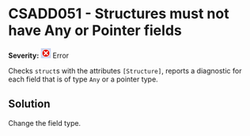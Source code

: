 # CSADD051 - Structures must not have Any or Pointer fields

**Severity:** ![Error](../images/Error.png) Error

Checks `struct`s with the attributes `[Structure]`, reports a diagnostic for each field that is of type `Any` or a pointer type.

## Solution

Change the field type.